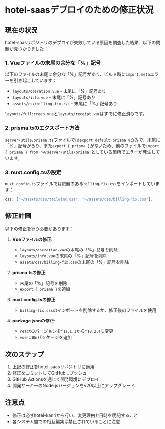 # hotel-saasデプロイのための修正状況

## 現在の状況

hotel-saasリポジトリのデプロイが失敗している原因を調査した結果、以下の問題が見つかりました：

### 1. Vueファイルの末尾の余分な「%」記号

以下のファイルの末尾に余分な「%」記号があり、ビルド時に`import.meta`エラーを引き起こしています：

- `layouts/operation.vue` - 末尾に「%」記号あり
- `layouts/info.vue` - 末尾に「%」記号あり
- `assets/css/billing-fix.css` - 末尾に「%」記号あり

`layouts/fullscreen.vue`と`layouts/receipt.vue`はすでに修正済みです。

### 2. prisma.tsのエクスポート方法

`server/utils/prisma.ts`ファイルでは`export default prisma %`のみで、末尾に「%」記号があり、また`export { prisma }`がないため、他のファイルで`import { prisma } from '@/server/utils/prisma'`としている箇所でエラーが発生しています。

### 3. nuxt.config.tsの設定

`nuxt.config.ts`ファイルでは問題のある`billing-fix.css`をインポートしています：
```javascript
css: ["~/assets/css/tailwind.css", "~/assets/css/billing-fix.css"],
```

## 修正計画

以下の修正を行う必要があります：

1. **Vueファイルの修正**:
   - `layouts/operation.vue`の末尾の「%」記号を削除
   - `layouts/info.vue`の末尾の「%」記号を削除
   - `assets/css/billing-fix.css`の末尾の「%」記号を削除

2. **prisma.tsの修正**:
   - 末尾の「%」記号を削除
   - `export { prisma }`を追加

3. **nuxt.config.tsの修正**:
   - `billing-fix.css`のインポートを削除するか、修正後のファイルを使用

4. **package.jsonの修正**:
   - `react`のバージョンを`^19.1.1`から`^18.2.0`に変更
   - `vue-i18n`パッケージを追加

## 次のステップ

1. 上記の修正をhotel-saasリポジトリに適用
2. 修正をコミットしてGitHubにプッシュ
3. GitHub Actionsを通じて開発環境にデプロイ
4. 開発サーバーのNode.jsバージョンをv20以上にアップグレード

## 注意点

- 修正は必ずhotel-kanriから行い、変更理由と日時を明記すること
- 各システム間での相互編集は禁止されていることに注意

